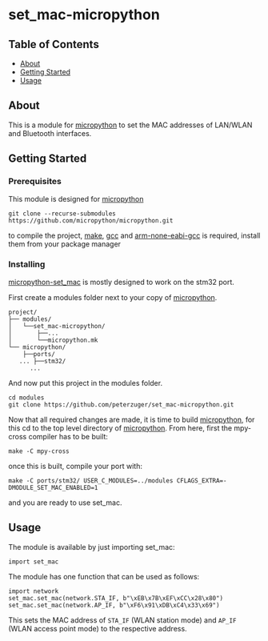 # set_mac-micropython

## Table of Contents
+ [About](#about)
+ [Getting Started](#getting_started)
+ [Usage](#usage)

## About <a name = "about"></a>
This is a module for [micropython](https://github.com/micropython/micropython)
to set the MAC addresses of LAN/WLAN and Bluetooth interfaces.

## Getting Started <a name = "getting_started"></a>

### Prerequisites
This module is designed for [micropython](https://github.com/micropython/micropython)

```
git clone --recurse-submodules https://github.com/micropython/micropython.git
```

to compile the project, [make](https://www.gnu.org/software/make/),
[gcc](https://gcc.gnu.org/) and [arm-none-eabi-gcc](https://gcc.gnu.org/) is required,
install them from your package manager

### Installing
[micropython-set\_mac](https://github.com/peterzuger/set_mac-micropython) is
mostly designed to work on the stm32 port.

First create a modules folder next to your copy of [micropython](https://github.com/micropython/micropython).

```
project/
├── modules/
│   └──set_mac-micropython/
│       ├──...
│       └──micropython.mk
└── micropython/
    ├──ports/
   ... ├──stm32/
      ...
```

And now put this project in the modules folder.

```
cd modules
git clone https://github.com/peterzuger/set_mac-micropython.git
```

Now that all required changes are made, it is time to build [micropython](https://github.com/micropython/micropython),
for this cd to the top level directory of [micropython](https://github.com/micropython/micropython).
From here, first the mpy-cross compiler has to be built:
```
make -C mpy-cross
```

once this is built, compile your port with:
```
make -C ports/stm32/ USER_C_MODULES=../modules CFLAGS_EXTRA=-DMODULE_SET_MAC_ENABLED=1
```

and you are ready to use set\_mac.

## Usage <a name = "usage"></a>
The module is available by just importing set\_mac:
```
import set_mac
```

The module has one function that can be used as follows:

```
import network
set_mac.set_mac(network.STA_IF, b"\xEB\x7B\xEF\xCC\x28\x80")
set_mac.set_mac(network.AP_IF, b"\xF6\x91\xDB\xC4\x33\x69")
```

This sets the MAC address of `STA_IF` (WLAN station mode) and `AP_IF` (WLAN
access point mode) to the respective address.
